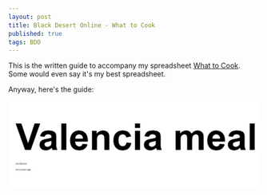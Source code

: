 ```yaml
---
layout: post
title: Black Desert Online - What to Cook
published: true
tags: BDO
---
```


This is the written guide to accompany my spreadsheet [What to Cook](https://docs.google.com/spreadsheets/d/1F_eZDIawul2KV1gVDTOglP90VNqxR-mEzOOY0ujt29Q/edit?usp=sharing). Some would even say it's my best spreadsheet.

Anyway, here's the guide:

<img src="/images/whattocook/meme.png">

 
 
 
 
